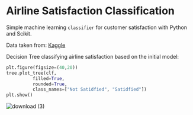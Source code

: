 # Airline Satisfaction Classification

Simple machine learning `classifier` for customer satisfaction with Python and Scikit.

Data taken from: [Kaggle](https://www.kaggle.com/datasets/teejmahal20/airline-passenger-satisfaction)

Decision Tree classifying airline satisfaction based on the initial model:
```python
plt.figure(figsize=(40,20))
tree.plot_tree(clf,
          filled=True,
          rounded=True,
          class_names=["Not Satidfied", "Satidfied"])
plt.show()
```
![download (3)](https://user-images.githubusercontent.com/103786666/172252451-ed424a40-8e7c-4911-a96a-df03d11bf129.png)


